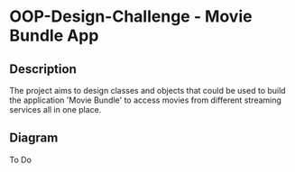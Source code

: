 # OOP-Design-Challenge - Movie Bundle App

## Description

The project aims to design classes and objects that could be used to build the application 'Movie Bundle' to access movies from different streaming services all in one place.


## Diagram
To Do